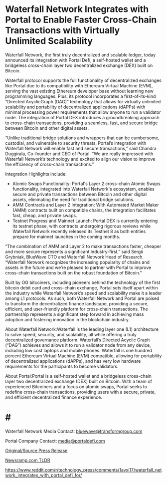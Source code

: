 # Waterfall Network Integrates with Portal to Enable Faster Cross-Chain Transactions with Virtually Unlimited Scalability

Waterfall Network, the first truly decentralized and scalable ledger, today announced its integration with Portal Defi, a self-hosted wallet and a bridgeless cross-chain layer two decentralized exchange (DEX) built on Bitcoin.

Waterfall protocol supports the full functionality of decentralized exchanges like Portal due to its compatibility with Ethereum Virtual Machine (EVM), serving the vast existing Ethereum developer base without learning new programming languages. Plus, its protocol incorporates a first-of-its-kind “Directed AcyclicGraph (DAG)” technology that allows for virtually unlimited scalability and portability of decentralized applications (dAPPs) with minimal processing power requirements that allow anyone to run a validator node. The integration of Portal DEX introduces a groundbreaking approach to cross-chain transactions, providing a seamless, fast, and secure bridge between Bitcoin and other digital assets.

“Unlike traditional bridge solutions and wrappers that can be cumbersome, custodial, and vulnerable to security threats, Portal’s integration with Waterfall Network will enable fast and secure transactions,” said Chandra Duggirala, Co-founder and CEO of Portal. “We are really impressed with Waterfall Network’s technology and excited to align our vision to improve the efficiency of cross-chain transactions.”

Integration Highlights include:

* Atomic Swaps Functionality: Portal's Layer 2 cross-chain Atomic Swaps functionality, integrated into Waterfall Network's ecosystem, enables secure and private transactions between Bitcoin and other digital assets, eliminating the need for traditional bridge solutions.
* AMM Contracts and Layer 2 Integration: With Automated Market Maker (AMM) contracts built on compatible chains, the integration facilitates fast, cheap, and private swaps.
* Testnet Progress and Mainnet Launch: Portal DEX is currently entering its testnet phase, with contracts undergoing rigorous reviews while Waterfall Network recently released its Testnet 8 as both entities prepare for mainnet launches in the coming months.

“The combination of AMM and Layer 2 to make transactions faster, cheaper and more secure represents a significant industry-first,” said Sergii Grybniak, BlueWave CTO and Waterfall Network Head of Research. “Waterfall Network recognizes the increasing popularity of chains and assets in the future and we’re pleased to partner with Portal to improve cross-chain transactions built on the robust foundation of Bitcoin.”

Built by OG bitcoiners, including pioneers behind the technology of the first bitcoin debit card and cross-chain exchange, Portal sets itself apart within the industry while Waterfall Network’s speed and scalability make it a leader among L1 protocols. As such, both Waterfall Network and Portal are poised to transform the decentralized finance landscape, providing a secure, efficient, and user-friendly platform for cross-chain transactions. The partnership represents a significant step forward in achieving mass adoption and fostering innovation in the blockchain industry.

About Waterfall Network:Waterfall is the leading layer one (L1) architecture to solve speed, security, and scalability, all while offering a truly decentralized governance platform. Waterfall’s Directed Acyclic Graph (“DAG”) achieves and allows it to run a validator node from any device, including low cost laptops and mobile phones. Waterfall is one hundred percent Ethereum Virtual Machine (EVM) compatible, allowing for portability of decentralized applications (dAPPs), and has very low hardware requirements for the participants to become validators.

About Portal:Portal is a self-hosted wallet and a bridgeless cross-chain layer two decentralized exchange (DEX) built on Bitcoin. With a team of experienced Bitcoiners and a focus on atomic swaps, Portal seeks to redefine cross-chain transactions, providing users with a secure, private, and efficient decentralized finance experience.

# # #

Waterfall Network Media Contact: bluewave@transformgroup.com

Portal Company Contact: [media@portaldefi.com](mailto:media@portaldefi.com) 

[Original/Source Press Release](https://blockchainwire.io/press-release/waterfall-network-integrates-with-portal-to-enable-faster-cross-chain-transactions-with-virtually-unlimited-scalability)
                    

[Newsramp.com TLDR](None) 

https://www.reddit.com/r/technology_press/comments/1avxi17/waterfall_network_integrates_with_portal_defi_for/